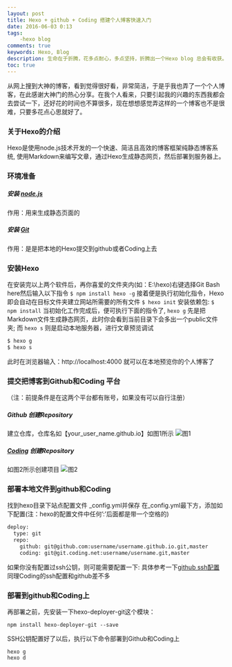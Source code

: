 ```yaml
---
layout: post
title: Hexo + github + Coding 搭建个人博客快速入门
date: 2016-06-03 0:13
tags: 
	-hexo blog
comments: true
keywords: Hexo, Blog
description: 生命在于折腾，花多点耐心，多点坚持，折腾出一个Hexo blog 总会有收获。给Hexo点赞。
toc: true
---
```


从网上搜到大神的博客，看到觉得很好看，非常简洁，于是乎我也弄了一个个人博客，在此感谢大神门的热心分享。在我个人看来，只要引起我的兴趣的东西我都会去尝试一下，还好花的时间也不算很多，现在想想感觉弄这样的一个博客也不是很难，只要多花点心思就好了。

<!-- more -->

### 关于Hexo的介绍
Hexo是使用node.js技术开发的一个快速、简洁且高效的博客框架纯静态博客系统,
使用Markdown来编写文章，通过Hexo生成静态网页，然后部署到服务器上。

### 环境准备
##### 安装 [node.js](https://nodejs.org/en/)
作用：用来生成静态页面的
##### 安装 [Git](http://git-scm.com/download)
作用：是是把本地的Hexo提交到github或者Coding上去

### 安装Hexo
在安装完以上两个软件后，再你喜爱的文件夹内(如：E:\hexo)右键选择Git Bash here然后输入以下指令
`
$ npm install hexo -g
`
接着便是执行初始化指令，Hexo 即会自动在目标文件夹建立网站所需要的所有文件
`
$ hexo init
`
安装依赖包:
`
$ npm install
`
当初始化工作完成后，便可执行下面的指令了, `hexo g` 先是把Markdown文件生成静态网页，此时你会看到当前目录下会多出一个public文件夹;
而 `hexo s` 则是启动本地服务器，进行文章预览调试
``` bash
$ hexo g
$ hexo s
```
此时在浏览器输入：http://localhost:4000 就可以在本地预览你的个人博客了

### 提交把博客到Github和Coding 平台
（注：前提条件是在这两个平台都有账号，如果没有可以自行注册）
##### Github 创建Repository
建立仓库，仓库名如【your_user_name.github.io】如图1所示
![图1](/assets/blogImg/hello-world/git_repository.png)

##### [Coding](https://coding.net/) 创建Repository
如图2所示创建项目
![图2](/assets/blogImg/hello-world/git_coding.png)

### 部署本地文件到github和Coding
找到hexo目录下站点配置文件 _config.yml并保存
在_config.yml最下方，添加如下配置(注：hexo的配置文件中任何’:’后面都是带一个空格的)
``` bash
deploy: 
  type: git
  repo: 
    github: git@github.com:username/username.github.io.git,master
    coding: git@git.coding.net:username/username.git,master
```
如果你没有配置过ssh公钥，则可能需要配置一下:
具体参考一下[github ssh配置](http://jingyan.baidu.com/article/a65957f4e91ccf24e77f9b11.html)
同理Coding的ssh配置和github差不多
### 部署到github和Coding上
再部署之前，先安装一下hexo-deployer-git这个模块：
```
npm install hexo-deployer-git --save
```
SSH公钥配置好了以后，执行以下命令部署到Github和Coding上
```
hexo g
hexo d
```


